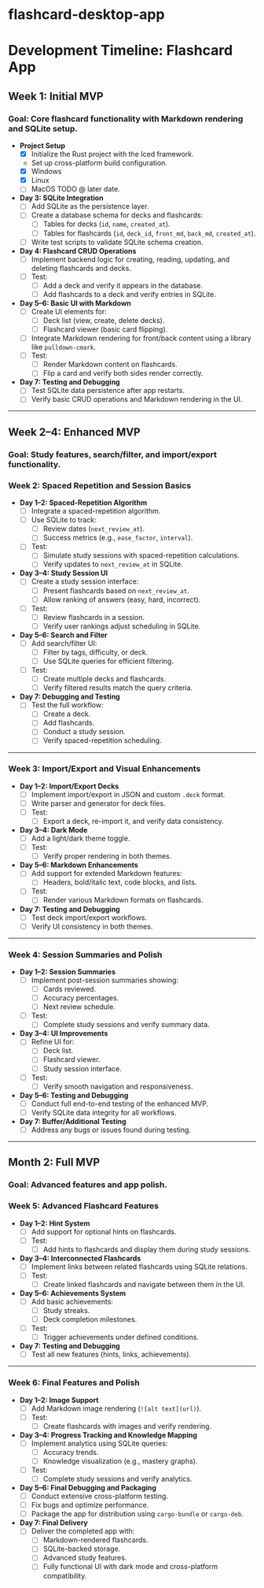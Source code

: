 # flashcard-desktop-app


# Development Timeline: Flashcard App

## **Week 1: Initial MVP**
### **Goal**: Core flashcard functionality with Markdown rendering and SQLite setup.

- **Project Setup**
  - [X] Initialize the Rust project with the Iced framework.
  - Set up cross-platform build configuration.
  - [X] Windows
  - [X] Linux
  - [ ] MacOS TODO @ later date.

- **Day 3: SQLite Integration**
  - [ ] Add SQLite as the persistence layer.
  - [ ] Create a database schema for decks and flashcards:
    - [ ] Tables for decks (`id`, `name`, `created_at`).
    - [ ] Tables for flashcards (`id`, `deck_id`, `front_md`, `back_md`, `created_at`).
  - [ ] Write test scripts to validate SQLite schema creation.

- **Day 4: Flashcard CRUD Operations**
  - [ ] Implement backend logic for creating, reading, updating, and deleting flashcards and decks.
  - [ ] Test:
    - [ ] Add a deck and verify it appears in the database.
    - [ ] Add flashcards to a deck and verify entries in SQLite.

- **Day 5–6: Basic UI with Markdown**
  - [ ] Create UI elements for:
    - [ ] Deck list (view, create, delete decks).
    - [ ] Flashcard viewer (basic card flipping).
  - [ ] Integrate Markdown rendering for front/back content using a library like `pulldown-cmark`.
  - [ ] Test:
    - [ ] Render Markdown content on flashcards.
    - [ ] Flip a card and verify both sides render correctly.

- **Day 7: Testing and Debugging**
  - [ ] Test SQLite data persistence after app restarts.
  - [ ] Verify basic CRUD operations and Markdown rendering in the UI.

---

## **Week 2–4: Enhanced MVP**
### **Goal**: Study features, search/filter, and import/export functionality.

### **Week 2: Spaced Repetition and Session Basics**
- **Day 1–2: Spaced-Repetition Algorithm**
  - [ ] Integrate a spaced-repetition algorithm.
  - [ ] Use SQLite to track:
    - [ ] Review dates (`next_review_at`).
    - [ ] Success metrics (e.g., `ease_factor`, `interval`).
  - [ ] Test:
    - [ ] Simulate study sessions with spaced-repetition calculations.
    - [ ] Verify updates to `next_review_at` in SQLite.

- **Day 3–4: Study Session UI**
  - [ ] Create a study session interface:
    - [ ] Present flashcards based on `next_review_at`.
    - [ ] Allow ranking of answers (easy, hard, incorrect).
  - [ ] Test:
    - [ ] Review flashcards in a session.
    - [ ] Verify user rankings adjust scheduling in SQLite.

- **Day 5–6: Search and Filter**
  - [ ] Add search/filter UI:
    - [ ] Filter by tags, difficulty, or deck.
    - [ ] Use SQLite queries for efficient filtering.
  - [ ] Test:
    - [ ] Create multiple decks and flashcards.
    - [ ] Verify filtered results match the query criteria.

- **Day 7: Debugging and Testing**
  - [ ] Test the full workflow:
    - [ ] Create a deck.
    - [ ] Add flashcards.
    - [ ] Conduct a study session.
    - [ ] Verify spaced-repetition scheduling.

---

### **Week 3: Import/Export and Visual Enhancements**
- **Day 1–2: Import/Export Decks**
  - [ ] Implement import/export in JSON and custom `.deck` format.
  - [ ] Write parser and generator for deck files.
  - [ ] Test:
    - [ ] Export a deck, re-import it, and verify data consistency.

- **Day 3–4: Dark Mode**
  - [ ] Add a light/dark theme toggle.
  - [ ] Test:
    - [ ] Verify proper rendering in both themes.

- **Day 5–6: Markdown Enhancements**
  - [ ] Add support for extended Markdown features:
    - [ ] Headers, bold/italic text, code blocks, and lists.
  - [ ] Test:
    - [ ] Render various Markdown formats on flashcards.

- **Day 7: Testing and Debugging**
  - [ ] Test deck import/export workflows.
  - [ ] Verify UI consistency in both themes.

---

### **Week 4: Session Summaries and Polish**
- **Day 1–2: Session Summaries**
  - [ ] Implement post-session summaries showing:
    - [ ] Cards reviewed.
    - [ ] Accuracy percentages.
    - [ ] Next review schedule.
  - [ ] Test:
    - [ ] Complete study sessions and verify summary data.

- **Day 3–4: UI Improvements**
  - [ ] Refine UI for:
    - [ ] Deck list.
    - [ ] Flashcard viewer.
    - [ ] Study session interface.
  - [ ] Test:
    - [ ] Verify smooth navigation and responsiveness.

- **Day 5–6: Testing and Debugging**
  - [ ] Conduct full end-to-end testing of the enhanced MVP.
  - [ ] Verify SQLite data integrity for all workflows.

- **Day 7: Buffer/Additional Testing**
  - [ ] Address any bugs or issues found during testing.

---

## **Month 2: Full MVP**
### **Goal**: Advanced features and app polish.

### **Week 5: Advanced Flashcard Features**
- **Day 1–2: Hint System**
  - [ ] Add support for optional hints on flashcards.
  - [ ] Test:
    - [ ] Add hints to flashcards and display them during study sessions.

- **Day 3–4: Interconnected Flashcards**
  - [ ] Implement links between related flashcards using SQLite relations.
  - [ ] Test:
    - [ ] Create linked flashcards and navigate between them in the UI.

- **Day 5–6: Achievements System**
  - [ ] Add basic achievements:
    - [ ] Study streaks.
    - [ ] Deck completion milestones.
  - [ ] Test:
    - [ ] Trigger achievements under defined conditions.

- **Day 7: Testing and Debugging**
  - [ ] Test all new features (hints, links, achievements).

---

### **Week 6: Final Features and Polish**
- **Day 1–2: Image Support**
  - [ ] Add Markdown image rendering (`![alt text](url)`).
  - [ ] Test:
    - [ ] Create flashcards with images and verify rendering.

- **Day 3–4: Progress Tracking and Knowledge Mapping**
  - [ ] Implement analytics using SQLite queries:
    - [ ] Accuracy trends.
    - [ ] Knowledge visualization (e.g., mastery graphs).
  - [ ] Test:
    - [ ] Complete study sessions and verify analytics.

- **Day 5–6: Final Debugging and Packaging**
  - [ ] Conduct extensive cross-platform testing.
  - [ ] Fix bugs and optimize performance.
  - [ ] Package the app for distribution using `cargo-bundle` or `cargo-deb`.

- **Day 7: Final Delivery**
  - [ ] Deliver the completed app with:
    - [ ] Markdown-rendered flashcards.
    - [ ] SQLite-backed storage.
    - [ ] Advanced study features.
    - [ ] Fully functional UI with dark mode and cross-platform compatibility.
